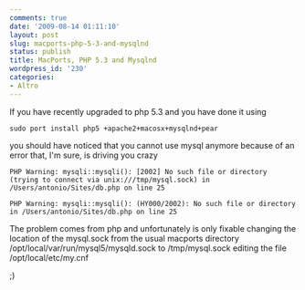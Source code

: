 ```yaml
---
comments: true
date: '2009-08-14 01:11:10'
layout: post
slug: macports-php-5-3-and-mysqlnd
status: publish
title: MacPorts, PHP 5.3 and Mysqlnd
wordpress_id: '230'
categories:
- Altro
---
```


If you have recently upgraded to php 5.3 and you have done it using
```
sudo port install php5 +apache2+macosx+mysqlnd+pear
```

you should have noticed that you cannot use mysql anymore because of an error that, I'm sure, is driving you crazy
```
PHP Warning: mysqli::mysqli(): [2002] No such file or directory (trying to connect via unix:///tmp/mysql.sock) in /Users/antonio/Sites/db.php on line 25

PHP Warning: mysqli::mysqli(): (HY000/2002): No such file or directory in /Users/antonio/Sites/db.php on line 25
```
The problem comes from php and unfortunately is only fixable changing the location of the mysql.sock from the usual macports directory /opt/local/var/run/mysql5/mysqld.sock to /tmp/mysql.sock editing the file /opt/local/etc/my.cnf

;)




